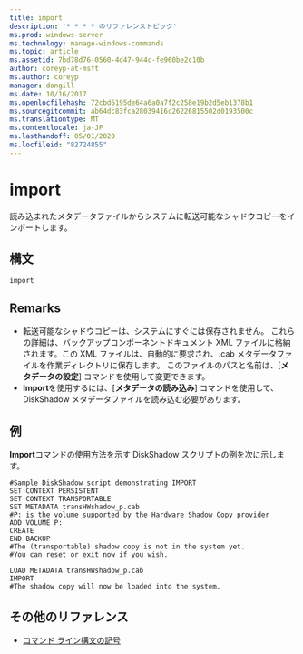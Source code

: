 ```yaml
---
title: import
description: '* * * * のリファレンストピック'
ms.prod: windows-server
ms.technology: manage-windows-commands
ms.topic: article
ms.assetid: 7bd78d76-0560-4d47-944c-fe960be2c10b
author: coreyp-at-msft
ms.author: coreyp
manager: dongill
ms.date: 10/16/2017
ms.openlocfilehash: 72cbd6195de64a6a0a7f2c258e19b2d5eb1378b1
ms.sourcegitcommit: ab64dc83fca28039416c26226815502d0193500c
ms.translationtype: MT
ms.contentlocale: ja-JP
ms.lasthandoff: 05/01/2020
ms.locfileid: "82724855"
---
```

# <a name="import"></a>import



読み込まれたメタデータファイルからシステムに転送可能なシャドウコピーをインポートします。



## <a name="syntax"></a>構文

```
import
```

## <a name="remarks"></a>Remarks

-   転送可能なシャドウコピーは、システムにすぐには保存されません。 これらの詳細は、バックアップコンポーネントドキュメント XML ファイルに格納されます。この XML ファイルは、自動的に要求され、.cab メタデータファイルを作業ディレクトリに保存します。 このファイルのパスと名前は、[**メタデータの設定**] コマンドを使用して変更できます。
-   **Import**を使用するには、[**メタデータの読み込み**] コマンドを使用して、DiskShadow メタデータファイルを読み込む必要があります。

## <a name="examples"></a>例

**Import**コマンドの使用方法を示す DiskShadow スクリプトの例を次に示します。
```
#Sample DiskShadow script demonstrating IMPORT
SET CONTEXT PERSISTENT
SET CONTEXT TRANSPORTABLE
SET METADATA transHWshadow_p.cab
#P: is the volume supported by the Hardware Shadow Copy provider
ADD VOLUME P:
CREATE
END BACKUP
#The (transportable) shadow copy is not in the system yet.
#You can reset or exit now if you wish.

LOAD METADATA transHWshadow_p.cab
IMPORT
#The shadow copy will now be loaded into the system.
```

## <a name="additional-references"></a>その他のリファレンス

- [コマンド ライン構文の記号](command-line-syntax-key.md)